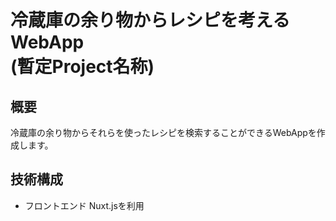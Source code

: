 # 冷蔵庫の余り物からレシピを考えるWebApp<br>(暫定Project名称)

## 概要
冷蔵庫の余り物からそれらを使ったレシピを検索することができるWebAppを作成します。

## 技術構成

- フロントエンド
Nuxt.jsを利用



